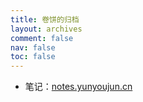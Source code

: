 ```yaml
---
title: 卷饼的归档
layout: archives
comment: false
nav: false
toc: false
---
```


- 笔记：[notes.yunyoujun.cn](https://www.yuque.com/yunyoujun/notes)

